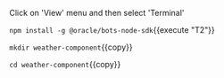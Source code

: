


Click on 'View' menu and then select 'Terminal'

`npm install -g @oracle/bots-node-sdk`{{execute "T2"}}



`mkdir weather-component`{{copy}}


`cd weather-component`{{copy}}